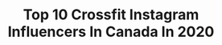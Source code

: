 ---
title: Top 10 Crossfit Instagram Influencers In Canada In 2020
description: Identify the most popular Instagram accounts on inBeat.
platform: Instagram
profiles:
  - username: "aaparker1"
    fullname: >-
      Alex Parker
    location: "Canada"
    followers: 50039
    engagement: 349
    commentsToLikes: 0.020269
    avatar: "https://scontent-lhr8-1.cdninstagram.com/v/t51.2885-19/s320x320/12276912_1390663921235111_1321023221_a.jpg?_nc_ht=scontent-lhr8-1.cdninstagram.com&_nc_ohc=Zd1m8mVKVtkAX8WxAYR&oh=1f667738259cd23e2eb740071b3a0802&oe=5EB93F4E"
    verified: false
    hashtags: "#selfisolation, #crossfitopen2020, #crossfitgames, #supplements"
  - username: "natbeers"
    fullname: >-
      nat beers
    location: "Canada"
    followers: 20660
    engagement: 390
    commentsToLikes: 0.022657
    avatar: "https://scontent-nrt1-1.cdninstagram.com/v/t51.2885-19/s320x320/91535221_233890324470754_7103372580366581760_n.jpg?_nc_ht=scontent-nrt1-1.cdninstagram.com&_nc_ohc=_RqRfYEf680AX8hGAwA&oh=1e539681dd46c4777dacbe1b452b319b&oe=5EB12D14"
    verified: false
    hashtags: "#personalspaceenthusiast"
  - username: "_raychkay"
    fullname: >-
      Rachel Kenney🏋🏼‍♀️☠️
    location: "Canada"
    followers: 123601
    engagement: 529
    commentsToLikes: 0.015980
    avatar: "https://scontent-lhr8-1.cdninstagram.com/v/t51.2885-19/s320x320/75576672_2611186698957061_7790451701437169664_n.jpg?_nc_ht=scontent-lhr8-1.cdninstagram.com&_nc_ohc=T_v3MHAHClMAX_1NOS_&oh=3ac0d63b7f994fbf6f1f081037715029&oe=5EBB593A"
    verified: false
    hashtags: "#backintheusa, #quarentine, #coffeeaddict, #positivity"
  - username: "cprevost27"
    fullname: >-
      Carolyne Prevost
    location: "Canada"
    followers: 6611
    engagement: 619
    commentsToLikes: 0.069470
    avatar: "https://scontent-ams4-1.cdninstagram.com/v/t51.2885-19/s320x320/67267115_2286271281494635_2159407005494673408_n.jpg?_nc_ht=scontent-ams4-1.cdninstagram.com&_nc_ohc=KpBTeKwqSjoAX_8B6Kc&oh=85e8d0aa9e7ce3fe795d9efe3b21a8a5&oe=5EBA69EB"
    verified: false
    hashtags: "#quarantining, #blessedyear, #crossfit, #multitasking"
  - username: "juiceboxxofficial"
    fullname: >-
      JuiceBoxx 💋
    location: "Canada"
    followers: 10751
    engagement: 711
    commentsToLikes: 0.035567
    avatar: "https://scontent-lht6-1.cdninstagram.com/v/t51.2885-19/s320x320/54513871_982103575332074_1976400544956153856_n.jpg?_nc_ht=scontent-lht6-1.cdninstagram.com&_nc_ohc=LshQ10ck7FEAX8xhAJ_&oh=50ef1e8584ff0977c3631b5173d1a5ab&oe=5EBA115B"
    verified: false
    hashtags: "#crossfit, #dragqueen, #backonmybullshit"
  - username: "pvellner"
    fullname: >-
      Patrick Vellner
    location: "Canada"
    followers: 541089
    engagement: 182
    commentsToLikes: 0.005916
    avatar: "https://scontent-lga3-1.cdninstagram.com/v/t51.2885-19/s320x320/39164788_451132098729453_3270236318772232192_n.jpg?_nc_ht=scontent-lga3-1.cdninstagram.com&_nc_ohc=J4Q4VVjUIIQAX9E5loO&oh=067ca6f4688bda60784191f1d49102c5&oe=5EB55AC6"
    verified: true
    hashtags: "#reebok, #training, #heyhowwasthat, #bemerry"
  - username: "fikowski"
    fullname: >-
      Brent Fikowski
    location: "Canada"
    followers: 601213
    engagement: 137
    commentsToLikes: 0.006837
    avatar: "https://scontent-ams4-1.cdninstagram.com/v/t51.2885-19/s320x320/19762013_1800307196966330_6721434809614204928_n.jpg?_nc_ht=scontent-ams4-1.cdninstagram.com&_nc_ohc=p00QpRCMPIAAX_82z_i&oh=7d4ded91306641fc5c4134f39691448c&oe=5EB22D2B"
    verified: true
    hashtags: "#peopleexercising, #fitness, #vikingsweightliftingclub, #theofficialsponsorofhardwork"
  - username: "athleticfitworld"
    fullname: >-
      ⚡️AMAZING ATHLETICS ⚡️
    location: "Canada"
    followers: 10428
    engagement: 855
    commentsToLikes: 0.051772
    avatar: "https://scontent-lhr8-1.cdninstagram.com/v/t51.2885-19/s320x320/36086548_653440318323077_6973952485455036416_n.jpg?_nc_ht=scontent-lhr8-1.cdninstagram.com&_nc_ohc=V7m6raa9BB4AX9lPqcT&oh=b7372c8b12287e751da6b985f557a996&oe=5EB968C0"
    verified: false
    hashtags: "#forearmbalance, #orangetheoryfitness, #boxjump, #pullupbar"
  - username: "itsmarshallw"
    fullname: >-
      Marshall Williams
    location: "Canada"
    followers: 125013
    engagement: 394
    commentsToLikes: 0.019844
    avatar: "https://scontent-ams4-1.cdninstagram.com/v/t51.2885-19/s320x320/91492826_523339071708889_4363869283076276224_n.jpg?_nc_ht=scontent-ams4-1.cdninstagram.com&_nc_ohc=ivb4peqNjFQAX8ebbk1&oh=8b249a623fd47957aa5a0ddc67cf218c&oe=5EBA1567"
    verified: true
    hashtags: "#community, #scubadiver, #baliindonesia, #canggubali"
  - username: "jakeberman44"
    fullname: >-
      Jake Berman
    location: "Canada"
    followers: 4485
    engagement: 1213
    commentsToLikes: 0.051945
    avatar: "https://scontent-ams4-1.cdninstagram.com/v/t51.2885-19/s320x320/80687915_496396837956786_6160560476448096256_n.jpg?_nc_ht=scontent-ams4-1.cdninstagram.com&_nc_ohc=NxRwLQVg8dYAX9ucKHg&oh=98597be6e39ada28bc1378c8c5d0219a&oe=5EB6292D"
    verified: false
    hashtags: "#20point2, #crossfitgames, #intheopen, #20point4"
---
